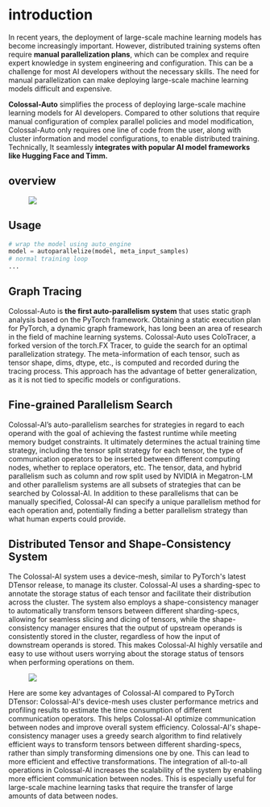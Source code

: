 # introduction

In recent years, the deployment of large-scale machine learning models has become increasingly important. However, distributed training systems often require **manual parallelization plans**, which can be complex and require expert knowledge in system engineering and configuration. This can be a challenge for most AI developers without the necessary skills. The need for manual parallelization can make deploying large-scale machine learning models difficult and expensive.

**Colossal-Auto** simplifies the process of deploying large-scale machine learning models for AI developers. Compared to other solutions that require manual configuration of complex parallel policies and model modification, Colossal-Auto only requires one line of code from the user, along with cluster information and model configurations, to enable distributed training. Technically, It seamlessly **integrates with popular AI model frameworks like Hugging Face and Timm.**



## overview

<figure style={{textAlign: "center"}}>
<img src="https://raw.githubusercontent.com/hpcaitech/public_assets/main/colossalai/img/auto_parallel/auto_parallel.png"/>
</figure>


## Usage

```python
# wrap the model using auto_engine
model = autoparallelize(model, meta_input_samples)
# normal training loop
...
```


## Graph Tracing

Colossal-Auto is **the first auto-parallelism system** that uses static graph analysis based on the PyTorch framework. Obtaining a static execution plan for PyTorch, a dynamic graph framework, has long been an area of research in the field of machine learning systems. Colossal-Auto uses ColoTracer, a forked version of the torch.FX Tracer, to guide the search for an optimal parallelization strategy. The meta-information of each tensor, such as tensor shape, dims, dtype, etc., is computed and recorded during the tracing process. This approach has the advantage of better generalization, as it is not tied to specific models or configurations.



## Fine-grained Parallelism Search
Colossal-AI’s auto-parallelism searches for strategies in regard to each operand with the goal of achieving the fastest runtime while meeting memory budget constraints. It ultimately determines the actual training time strategy, including the tensor split strategy for each tensor, the type of communication operators to be inserted between different computing nodes, whether to replace operators, etc. The tensor, data, and hybrid parallelism such as column and row split used by NVIDIA in Megatron-LM and other parallelism systems are all subsets of strategies that can be searched by Colossal-AI. In addition to these parallelisms that can be manually specified, Colossal-AI can specify a unique parallelism method for each operation and, potentially finding a better parallelism strategy than what human experts could provide.



## Distributed Tensor and Shape-Consistency System

The Colossal-AI system uses a device-mesh, similar to PyTorch's latest DTensor release, to manage its cluster. Colossal-AI uses a sharding-spec to annotate the storage status of each tensor and facilitate their distribution across the cluster. The system also employs a shape-consistency manager to automatically transform tensors between different sharding-specs, allowing for seamless slicing and dicing of tensors, while the shape-consistency manager ensures that the output of upstream operands is consistently stored in the cluster, regardless of how the input of downstream operands is stored. This makes Colossal-AI highly versatile and easy to use without users worrying about the storage status of tensors when performing operations on them.
<figure style={{textAlign: "center"}}>
<img src="https://raw.githubusercontent.com/hpcaitech/public_assets/main/colossalai/img/auto_parallel/shape_consistency.png"/>
</figure>

Here are some key advantages of Colossal-AI compared to PyTorch DTensor:
Colossal-AI's device-mesh uses cluster performance metrics and profiling results to estimate the time consumption of different communication operators. This helps Colossal-AI optimize communication between nodes and improve overall system efficiency.
Colossal-AI's shape-consistency manager uses a greedy search algorithm to find relatively efficient ways to transform tensors between different sharding-specs, rather than simply transforming dimensions one by one. This can lead to more efficient and effective transformations.
The integration of all-to-all operations in Colossal-AI increases the scalability of the system by enabling more efficient communication between nodes. This is especially useful for large-scale machine learning tasks that require the transfer of large amounts of data between nodes.
